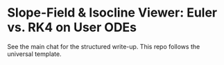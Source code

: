 # Slope-Field & Isocline Viewer: Euler vs. RK4 on User ODEs

See the main chat for the structured write-up. This repo follows the universal template.
